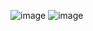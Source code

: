 ![image](https://github.com/krzoslukasz/ColorGame/assets/64781928/179921c9-7754-4fa1-9928-729a2282fb5e)
![image](https://github.com/krzoslukasz/ColorGame/assets/64781928/ae1379df-e68d-4b5e-9e23-18f8479de6d9)


